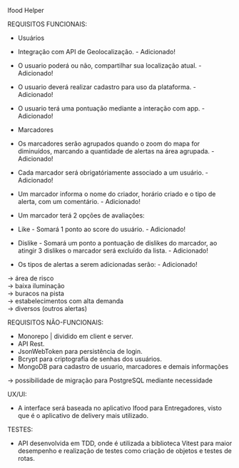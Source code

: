 Ifood Helper

REQUISITOS FUNCIONAIS:

- Usuários

- Integração com API de Geolocalização. - Adicionado!
- O usuario poderá ou não, compartilhar sua localização atual. - Adicionado!
- O usuario deverá realizar cadastro para uso da plataforma. - Adicionado!
- O usuario terá uma pontuação mediante a interação com app. - Adicionado!

- Marcadores

- Os marcadores serão agrupados quando o zoom do mapa for diminuídos, marcando a quantidade de alertas na área agrupada. - Adicionado!
- Cada marcador será obrigatóriamente associado a um usuário. - Adicionado!
- Um marcador informa o nome do criador, horário criado e o tipo de alerta, com um comentário. - Adicionado!

- Um marcador terá 2 opções de avaliações:
- Like - Somará 1 ponto ao score do usuário. - Adicionado!
- Dislike - Somará um ponto a pontuação de dislikes do marcador, ao atingir 3 dislikes o marcador será excluído da lista. - Adicionado!

  
- Os tipos de alertas a serem adicionadas serão: - Adicionado!

-> área de risco<br/>
-> baixa iluminação<br/>
-> buracos na pista<br/>
-> estabelecimentos com alta demanda<br/>
-> diversos (outros alertas)

REQUISITOS NÃO-FUNCIONAIS:

- Monorepo | dividido em client e server.
- API Rest.
- JsonWebToken para persistência de login.
- Bcrypt para criptografia de senhas dos usuários.
- MongoDB para cadastro de usuario, marcadores e demais informações<br/>

-> possibilidade de migração para PostgreSQL mediante necessidade

UX/UI:

- A interface será baseada no aplicativo Ifood para Entregadores, visto que é o aplicativo de delivery mais utilizado.

TESTES:

- API desenvolvida em TDD, onde é utilizada a biblioteca Vitest para maior desempenho e realização de testes como criação de objetos e testes de rotas.

